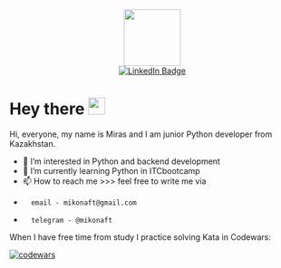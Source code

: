 <div id="header" align="center">
  <img src="https://media.giphy.com/media/M9gbBd9nbDrOTu1Mqx/giphy.gif" width="100"/>
</div>


<div id="badges" align="center">
  <a href="https://www.linkedin.com/in/miras-maxutov">
    <img src="https://img.shields.io/badge/LinkedIn-blue?style=for-the-badge&logo=linkedin&logoColor=white" alt="LinkedIn Badge"/>
  </a>
 </div>

<h1>
  Hey there
  <img src="https://media.giphy.com/media/hvRJCLFzcasrR4ia7z/giphy.gif" width="30px"/>
</h1>

Hi, everyone, my name is Miras and I am junior Python developer from Kazakhstan.
- 👀 I’m interested in Python and backend development
- 🌱 I’m currently learning Python in ITCbootcamp
- 📫 How to reach me >>> feel free to write me via 
-       email - mikonaft@gmail.com
-       telegram - @mikonaft
      
When I have free time from study I practice solving Kata in Codewars:

[![codewars](https://www.codewars.com/users/mikonaft/badges/small)](https://www.codewars.com/users/mikonaft)   
